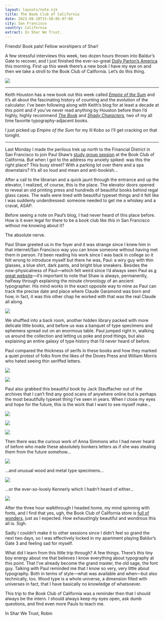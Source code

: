```yaml
---
layout: layouts/note.njk
title: The Book Club of California
date: 2023-08-28T15:58:05-07:00
city: San Francisco
country: California
extract: In Shar We Trust.
---
```


Friends! Book pals! Fellow worshipers of Shar!

A few stressful interviews this week, two dozen hours thrown into Baldur’s Gate to recover, and I just finished the ever-so-great [Dolly Parton’s America](https://www.wnycstudios.org/podcasts/dolly-partons-america) this morning. First up this week there’s a new book I have my eye on and then we take a stroll to the Book Club of California. Let’s do this thing.

![](/images/eric-ugh-gill.png)

---

Keith Houston has a new book out this week called _[Empire of the Sum](https://shadycharacters.co.uk/books/empire-of-the-sum/)_ and it’s all about the fascinating history of counting and the evolution of the calculator. I’ve been following along with Keith’s blog for at least a decade at this point and if you’ve never read anything by Houston before then I’d highly, highly recommend [_The Book_](https://shadycharacters.co.uk/books/the-book/) and [_Shady Characters_](https://shadycharacters.co.uk/books/shady-characters-the-book/), two of my all time favorite typography-adjacent books.

I just picked up _Empire of the Sum_ for my lil Kobo so I’ll get cracking on that tonight.

---

Last Monday I made the perilous trek up north to the Financial District in San Francisco to join Paul Shaw’s [study group session](https://www.paulshawletterdesign.com/2023/06/letterforms-study-group-in-sanfrancisco-a-type-specimen-trifecta-august-21-23-2023/) at the Book Club of California. But when I got to the address my anxiety spiked: was this the right place? This busy street? With a parking lot over there and a spa downstairs? It’s all so loud and mean and anti-bookish...

After a call to the librarian and a quick jaunt through the entrance and up the elevator, I realized, of course, this is the place. The elevator doors opened to reveal an old printing press and hundreds of beautiful books behind regal glass cases. The walls were lined with beautiful typeset things and it felt like I was suddenly underdressed: someone needed to get me a whiskey and a cravat, ASAP.

Before seeing a note on Paul’s blog, I had never heard of this place before. How is it even legal for there to be a book club like _this_ in San Francisco without me knowing about it?

The absolute nerve.

Paul Shaw greeted us in the foyer and it was strange since I knew him in that internet/San Francisco way you can know someone without having met them in person. I’d been reading his work since I was back in college so it felt wrong to introduce myself but there he was, Paul: a wiry guy with thin glasses, a blue shirt, dark pants, and bright blue sneakers. Besides the now-physicalness of Paul—which felt weird since I’d always seen Paul as [a great website](https://www.paulshawletterdesign.com)—it’s important to note that Shaw is always, permanently, halfway through explaining the minute chronology of an ancient typographer. His mind works in the exact opposite way to mine as Paul can track the precise date and place where Claude Garamond was born and how, in fact, it was this other chap he worked with that was the real Claude all along.

![](/images/paul.png)

We shuffled into a back room, another hidden library packed with more delicate little books, and before us was a banquet of type specimens and ephemera spread out on an enormous table. Paul jumped right in, walking us around the collection and letting us poke and prod things, but also explaining an entire galaxy of type history that I’d never heard of before.

Paul compared the thickness of serifs in these books and how they marked a quiet protest of folks from the likes of the Doves Press and William Morris who hated seeing thin seriffed letters.

![](/images/in-capitals.png)

![](/images/comparing-serifs.png)

Paul also grabbed this beautiful book by Jack Stauffacher out of the archives that I can’t find any good scans of anywhere online but is perhaps the most beautifully typeset thing I’ve seen in years. When I close my eyes and hope for the future, this is the work that I want to see myself make...

![](/images/jack-1.png)

![](/images/jack-0.png)

![](/images/jack-2.png)

Then there was the curious work of Anna Simmons who I had never heard of before who made these absolutely bonkers letters as if she was stealing them from the future somehow...

![](/images/anna-simmons.png)

...and unusual wood and metal type specimens...

![](/images/metal-specimen.png)

...or the ever-so-lovely Kennerly which I hadn’t heard of either...

![](/images/kennerly.png)

After the three hour walkthrough I headed home, my mind spinning with fonts, and I find that yes, ugh, the Book Club of California store is [full of wonders](https://bookclubofca.square.site/), just as I expected. How exhaustingly beautiful and wondrous this all is. Sigh.

Sadly I couldn’t make it to other sessions since I didn’t feel so grand the next two days, so I was effectively locked in my apartment playing Baldur’s Gate 3 and feeling sad for myself.

What did I learn from this little trip through? A few things. There’s this tiny boy energy about me that believes I know everything about typography at this point. That I’ve already become the grand master, the old sage, the font guy. Talking with Paul reminded me that I know so very, very little about typography. Both in terms of style—what was available and when—but also technically, too. Wood type is a whole universe, a dimension filled with universes in fact, that I have basically no knowledge of whatsoever.

This trip to the Book Club of California was a reminder then that I should always be the intern. I should always keep my eyes open, ask dumb questions, and find even more Pauls to teach me.

In Shar We Trust,
Robin
